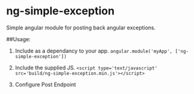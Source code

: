 # ng-simple-exception
Simple angular module for posting back angular exceptions.

##Usage:

1. Include as a dependancy to your app.
`angular.module('myApp', ['ng-simple-exception'])`

2. Include the supplied JS.
`<script type='text/javascript' src='build/ng-simple-exception.min.js'></script>`

3. Configure Post Endpoint
